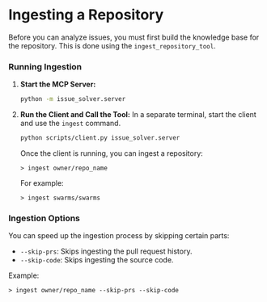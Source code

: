 # Ingesting a Repository

Before you can analyze issues, you must first build the knowledge base for the repository. This is done using the `ingest_repository_tool`.

### Running Ingestion

1.  **Start the MCP Server:**
    ```bash
    python -m issue_solver.server
    ```

2.  **Run the Client and Call the Tool:**
    In a separate terminal, start the client and use the `ingest` command.

    ```bash
    python scripts/client.py issue_solver.server
    ```

    Once the client is running, you can ingest a repository:
    ```
    > ingest owner/repo_name
    ```
    For example:
    ```
    > ingest swarms/swarms
    ```

### Ingestion Options

You can speed up the ingestion process by skipping certain parts:

-   `--skip-prs`: Skips ingesting the pull request history.
-   `--skip-code`: Skips ingesting the source code.

Example:
```
> ingest owner/repo_name --skip-prs --skip-code
``` 